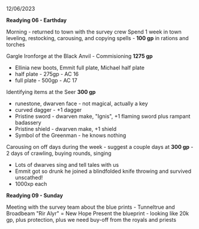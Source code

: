 12/06/2023

**Readying 06 - Earthday**

Morning - returned to town with the survey crew
Spend 1 week in town leveling, restocking, carousing, and copying spells - **100 gp** in rations and torches

Gargle Ironforge at the Black Anvil - Commisioning **1275 gp**
- Ellinia new boots, Emmit full plate, Michael half plate
- half plate - 275gp - AC 16
- full plate - 500gp - AC 17

Identifying items at the Seer **300 gp**
- runestone, dwarven face - not magical, actually a key
- curved dagger - +1 dagger
- Pristine sword - dwarven make, "Ignis", +1 flaming sword plus rampant badassery
- Pristine shield - dwarven make, +1 shield
- Symbol of the Greenman - he knows nothing

Carousing on off days during the week - suggest a couple days at **300 gp** - 2 days of crawling, buying rounds, singing
- Lots of dwarves sing and tell tales with us
- Emmit got so drunk he joined a blindfolded knife throwing and survived unscathed!
- 1000xp each

**Readying 09 - Sunday**

Meeting with the survey team about the blue prints - Tunneltrue and Broadbeam
"Rir Alyr" = New Hope
Present the blueprint - looking like 20k gp, plus protection, plus we need buy-off from the royals and priests

